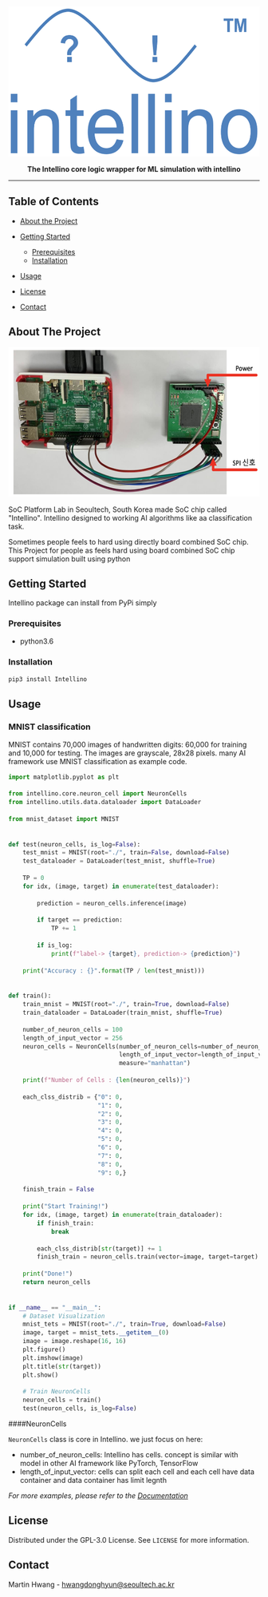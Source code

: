 <div align="center">


<img src="docs/source/_static/images/logo/intellino_logo.png" width="600" height="300">



**The Intellino core logic wrapper for ML simulation with intellino**

</div>

---



<!-- TABLE OF CONTENTS -->

## Table of Contents

*  [About the Project](#about-the-project)
* [Getting Started](#getting-started)
  * [Prerequisites](#prerequisites)
  * [Installation](#installation)

*  [Usage](#usage)

* [License](#license)

* [Contact](#contact)




<!-- ABOUT THE PROJECT -->

##  About The Project



<img src="docs/source/_static/images/Intellino_board.png" width="600" height="300">



SoC Platform Lab in Seoultech, South Korea made SoC chip called "Intellino". Intellino designed to working AI algorithms like aa classification task.

Sometimes people feels to hard using directly board combined SoC chip. This Project for people as feels hard using board combined SoC chip support simulation built using python



<!-- GETTING STARTED -->

## Getting Started

Intellino package can install from PyPi simply



### Prerequisites

- python3.6



### Installation

```sh
pip3 install Intellino
```



<!-- USAGE EXAMPLES -->

## Usage

### MNIST classification

MNIST contains 70,000 images of handwritten digits: 60,000 for training and 10,000 for testing. The images are grayscale, 28x28 pixels. many AI framework use MNIST classification as example code.

```python
import matplotlib.pyplot as plt

from intellino.core.neuron_cell import NeuronCells
from intellino.utils.data.dataloader import DataLoader

from mnist_dataset import MNIST


def test(neuron_cells, is_log=False):
    test_mnist = MNIST(root="./", train=False, download=False)
    test_dataloader = DataLoader(test_mnist, shuffle=True)

    TP = 0
    for idx, (image, target) in enumerate(test_dataloader):

        prediction = neuron_cells.inference(image)

        if target == prediction:
            TP += 1

        if is_log:
            print(f"label-> {target}, prediction-> {prediction}")

    print("Accuracy : {}".format(TP / len(test_mnist)))


def train():
    train_mnist = MNIST(root="./", train=True, download=False)
    train_dataloader = DataLoader(train_mnist, shuffle=True)

    number_of_neuron_cells = 100
    length_of_input_vector = 256
    neuron_cells = NeuronCells(number_of_neuron_cells=number_of_neuron_cells,
                               length_of_input_vector=length_of_input_vector,
                               measure="manhattan")

    print(f"Number of Cells : {len(neuron_cells)}")

    each_clss_distrib = {"0": 0,
                         "1": 0,
                         "2": 0,
                         "3": 0,
                         "4": 0,
                         "5": 0,
                         "6": 0,
                         "7": 0,
                         "8": 0,
                         "9": 0,}

    finish_train = False

    print("Start Training!")
    for idx, (image, target) in enumerate(train_dataloader):
        if finish_train:
            break

        each_clss_distrib[str(target)] += 1
        finish_train = neuron_cells.train(vector=image, target=target)

    print("Done!")
    return neuron_cells


if __name__ == "__main__":
    # Dataset Visualization
    mnist_tets = MNIST(root="./", train=True, download=False)
    image, target = mnist_tets.__getitem__(0)
    image = image.reshape(16, 16)
    plt.figure()
    plt.imshow(image)
    plt.title(str(target))
    plt.show()

    # Train NeuronCells
    neuron_cells = train()
    test(neuron_cells, is_log=False)

```



####NeuronCells

`NeuronCells` class is core in Intellino. we just focus on here:

- number_of_neuron_cells: Intellino has cells. concept is similar with model in other AI framework like PyTorch, TensorFlow
- length_of_input_vector: cells can split each cell and each cell have data container and data container has limit legnth 

_For more examples, please refer to the [Documentation](https://intellino.readthedocs.io/en/latest/)_



<!-- LICENSE -->

## License

Distributed under the GPL-3.0 License. See `LICENSE` for more information.



<!-- CONTACT -->

## Contact

Martin Hwang - hwangdonghyun@seoultech.ac.kr

 
